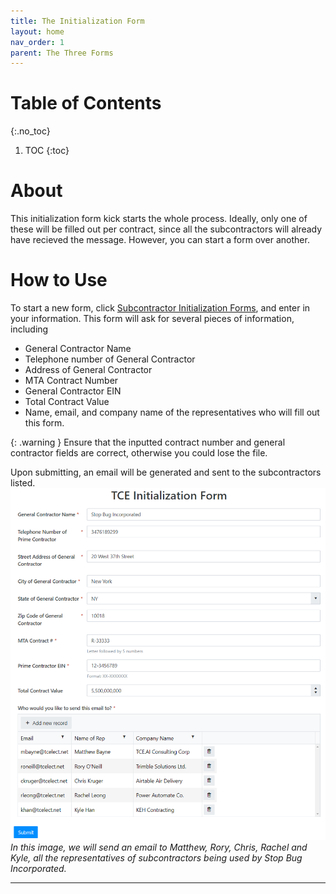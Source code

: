 ```yaml
---
title: The Initialization Form
layout: home
nav_order: 1
parent: The Three Forms
---
```


# Table of Contents
{:.no_toc}

1. TOC
{:toc}

# About
This initialization form kick starts the whole process. Ideally, only one of these will be filled out per contract, since all the subcontractors will already have recieved the message. However, you can start a form over another. 

# How to Use
To start a new form, click [Subcontractor Initialization Forms], and enter in your information. This form will ask for several pieces of information, including
- General Contractor Name
- Telephone number of General Contractor
- Address of General Contractor
- MTA Contract Number
- General Contractor EIN
- Total Contract Value
- Name, email, and company name of the representatives who will fill out this form.

{: .warning }
Ensure that the inputted contract number and general contractor fields are correct, otherwise you could lose the file.

Upon submitting, an email will be generated and sent to the subcontractors listed. 
![Initialization Form](/assets/images/initForm.png)
*In this image, we will send an email to Matthew, Rory, Chris, Rachel and Kyle, all the representatives of subcontractors being used by Stop Bug Incorporated.*


----

[Subcontractor Initialization Forms]: https://tce-innovation.github.io/Subcontractor-Automation/forms/initialization.html

[Subcontractor Forms]: https://tce-innovation.github.io/Subcontractor-Automation/forms/subForm.html

[Correction Forms]: https://tce-innovation.github.io/Subcontractor-Automation/forms/correction.html

